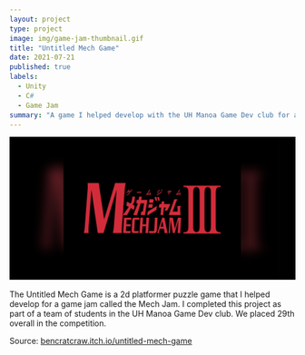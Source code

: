 ```yaml
---
layout: project
type: project
image: img/game-jam-thumbnail.gif
title: "Untitled Mech Game"
date: 2021-07-21
published: true
labels:
  - Unity
  - C#
  - Game Jam
summary: "A game I helped develop with the UH Manoa Game Dev club for a game jam."
---
```


<img class="img-fluid" src="../img/mech-jam-logo.png">

The Untitled Mech Game is a 2d platformer puzzle game that I helped develop for a game jam called the Mech Jam. I completed this project as part of a team of students in the UH Manoa Game Dev club. We placed 29th overall in the competition.

Source: <a href="https://bencatcraw.itch.io/untitled-mech-game">bencratcraw.itch.io/untitled-mech-game</a>
